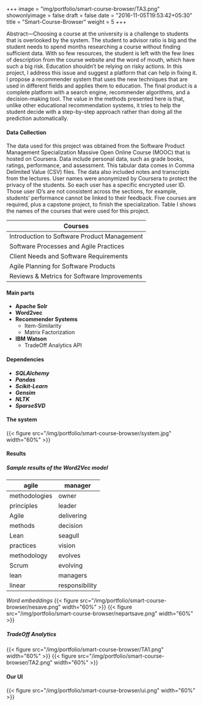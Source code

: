 +++
image = "img/portfolio/smart-course-browser/TA3.png"
showonlyimage = false
draft = false
date = "2016-11-05T19:53:42+05:30"
title = "Smart-Course-Browser"
weight = 5
+++

Abstract—Choosing a course at the university is a challenge to students that is overlooked by the system. The student to advisor ratio is big and the student needs to spend months researching a course without finding sufficient data. With so few resources, the student is left with the few lines of description from the course website and the word of mouth, which have such a big risk. Education shouldn’t be relying on risky actions. In this project, I address this issue and suggest a platform that can help in fixing it. I propose a recommender system that uses the new techniques that are used in different fields and applies them to education. The final product is a complete platform with a search engine, recommender algorithms, and a decision-making tool. The value in the methods presented here is that, unlike other educational recommendation systems, it tries to help the student decide with a step-by-step approach rather than doing all the prediction automatically.

#### Data Collection
The data used for this project was obtained from the Software Product Management Specialization Massive Open Online Course (MOOC) that is hosted on Coursera. Data include personal data, such as grade books, ratings, performance, and assessment. This tabular data comes in Comma Delimited Value (CSV) files. The data also included notes and transcripts from the lectures. User names were anonymized by Coursera to protect the privacy of the students. So each user has a specific encrypted user ID. Those user ID’s are not consistent across the sections, for example, students’ performance cannot be linked to their feedback. Five courses are required, plus a capstone project, to finish the specialization. Table I shows the names of the courses that were used for this project.

| Courses |
| --- |
| Introduction to Software Product Management |
| Software Processes and Agile Practices |
| Client Needs and Software Requirements |
| Agile Planning for Software Products |
| Reviews & Metrics for Software Improvements|

#### Main parts
* **Apache Solr**
* **Word2vec**
* **Recommender Systems**
  * Item-Similarity
  * Matrix Factorization
* **IBM Watson**
  * TradeOff Analytics API

#### Dependencies
* ***SQLAlchemy***
* ***Pandas***
* ***Scikit-Learn***
* ***Gensim***
* ***NLTK***
* ***SparseSVD***

#### The system
{{< figure src="/img/portfolio/smart-course-browser/system.jpg" width="60%" >}}

#### Results

##### Sample results of the Word2Vec model

agile  |  manager
--- | ---
methodologies  | owner
principles | leader
Agile | delivering
methods | decision
Lean | seagull
practices | vision
methodology | evolves
Scrum | evolving
lean | managers
linear | responsibility

*Word embeddings*
{{< figure src="/img/portfolio/smart-course-browser/nesave.png" width="60%" >}}
{{< figure src="/img/portfolio/smart-course-browser/nepartsave.png" width="60%" >}}


##### TradeOff Analytics
{{< figure src="/img/portfolio/smart-course-browser/TA1.png" width="60%" >}}
{{< figure src="/img/portfolio/smart-course-browser/TA2.png" width="60%" >}}

#### Our UI
{{< figure src="/img/portfolio/smart-course-browser/ui.png" width="60%" >}}
